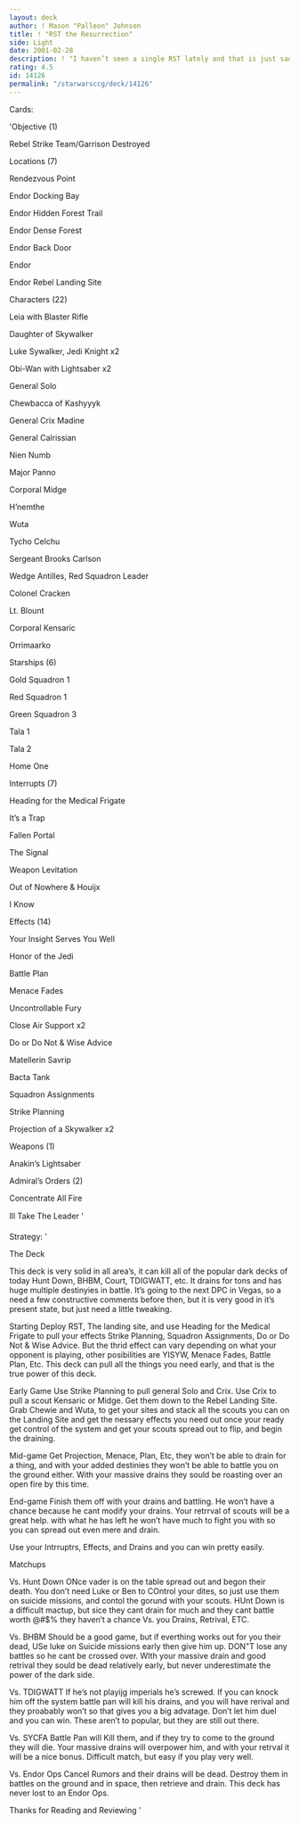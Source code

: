```yaml
---
layout: deck
author: ! Mason "Palleon" Johnson
title: ! "RST the Resurrection"
side: Light
date: 2001-02-28
description: ! "I haven’t seen a single RST lately and that is just sad, so I plan to bring the idea of this great deck back to the people of Decktech."
rating: 4.5
id: 14126
permalink: "/starwarsccg/deck/14126"
---
```

Cards: 

'Objective (1)

Rebel Strike Team/Garrison Destroyed


Locations (7)

Rendezvous Point

Endor Docking Bay 

Endor Hidden Forest Trail

Endor Dense Forest

Endor Back Door

Endor

Endor Rebel Landing Site


Characters (22)

Leia with Blaster Rifle

Daughter of Skywalker

Luke Sywalker, Jedi Knight x2 

Obi-Wan with Lightsaber x2

General Solo

Chewbacca of Kashyyyk

General Crix Madine

General Calrissian

Nien Numb

Major Panno

Corporal Midge

H’nemthe

Wuta

Tycho Celchu

Sergeant Brooks Carlson

Wedge Antilles, Red Squadron Leader

Colonel Cracken

Lt. Blount

Corporal Kensaric

Orrimaarko


Starships (6)

Gold Squadron 1

Red Squadron 1

Green Squadron 3

Tala 1

Tala 2

Home One 


Interrupts (7)

Heading for the Medical Frigate

It’s a Trap

Fallen Portal 

The Signal

Weapon Levitation

Out of Nowhere & Houijx 

I Know


Effects (14)

Your Insight Serves You Well

Honor of the Jedi

Battle Plan

Menace Fades

Uncontrollable Fury

Close Air Support x2

Do or Do Not & Wise Advice

Matellerin Savrip 

Bacta Tank

Squadron Assignments

Strike Planning

Projection of a Skywalker x2


Weapons (1)

Anakin’s Lightsaber 


Admiral’s Orders (2)

Concentrate All Fire 

Ill Take The Leader  '

Strategy: '

The Deck


This deck is very solid in all area’s, it can kill all of the popular dark decks of today Hunt Down, BHBM, Court, TDIGWATT, etc. It drains for tons and has huge multiple destinyies in battle. It’s going to the next DPC in Vegas, so a need a few constructive comments before then, but it is very good in it’s present state, but just need a little tweaking.


Starting Deploy RST, The landing site, and use Heading for the Medical Frigate to pull your effects Strike Planning, Squadron Assignments, Do or Do Not & Wise Advice. But the thrid effect can vary depending on what your opponent is playing, other posibilities are YISYW, Menace Fades, Battle Plan, Etc. This deck can pull all the things you need early, and that is the true power of this deck. 


Early Game Use Strike Planning to pull general Solo and Crix. Use Crix to pull a scout Kensaric or Midge. Get them down to the Rebel Landing Site. Grab Chewie and Wuta, to get your sites and stack all the scouts you can on the Landing Site and get the nessary effects you need out once your ready get control of the system and get your scouts spread out to flip, and begin the draining. 


Mid-game Get Projection, Menace, Plan, Etc, they won’t be able to drain for a thing, and with your added destinies they won’t be able to battle you on the ground either. With your massive drains they sould be roasting over an open fire by this time. 


End-game Finish them off with your drains and battling. He won’t have a chance because he cant modify your drains. Your retrrval of scouts will be a great help. with what he has left he won’t have much to fight you with so you can spread out even mere and drain. 


Use your Intrruptrs, Effects, and Drains and you can win pretty easily.


Matchups

Vs. Hunt Down ONce vader is on the table spread out and begon their death. You don’t need Luke or Ben to COntrol your dites, so just use them on suicide missions, and contol the gorund with your scouts. HUnt Down is a difficult mactup, but sice they cant drain for much and they cant battle worth @#$% they haven’t a chance Vs. you Drains, Retrival, ETC.


Vs. BHBM Should be a good game, but if everthing works out for you their dead, USe luke on Suicide missions early then give him up. DON"T lose any battles so he cant be crossed over. WIth your massive drain and good retrival they sould be dead relatively early, but never underestimate the power of the dark side.


Vs. TDIGWATT If he’s not playijg imperials he’s screwed. If you can knock him off the system battle pan will kill his drains, and you will have rerival and they proabably won’t so that gives you a big advatage. Don’t let him duel and you can win. These aren’t to popular, but they are still out there. 


Vs. SYCFA Battle Pan will Kill them, and if they try to come to the ground they will die. Your massive drains will overpower him, and with your retrval it will be a nice bonus. Difficult match, but easy if you play very well. 


Vs. Endor Ops Cancel Rumors and their drains will be dead. Destroy them in battles on the ground and in space, then retrieve and drain. This deck has never lost to an Endor Ops. 


Thanks for Reading and Reviewing   '
